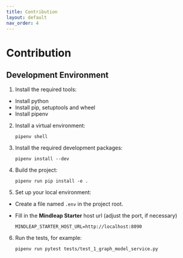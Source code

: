 ```yaml
---
title: Contribution
layout: default
nav_order: 4
---
```


Contribution
============

Development Environment
-----------------------
1. Install the required tools:
- Install python
- Install pip, setuptools and wheel
- Install pipenv

2. Install a virtual environment:

    ```shell
    pipenv shell
    ```

3. Install the required development packages:

    ```shell
    pipenv install --dev
    ```

4. Build the project:

    ```shell
    pipenv run pip install -e .
    ```

5. Set up your local environment:
- Create a file named `.env` in the project root.
- Fill in the **Mindleap Starter** host url (adjust the port, if necessary)

    ```shell
    MINDLEAP_STARTER_HOST_URL=http://localhost:8090
    ```

6. Run the tests, for example:

    ```shell
    pipenv run pytest tests/test_1_graph_model_service.py
    ```
